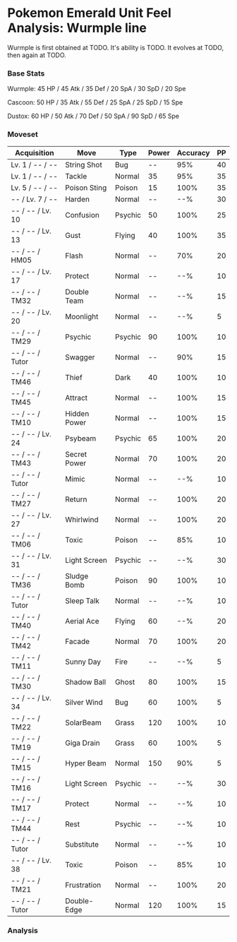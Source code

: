 # Pokemon Emerald Unit Feel Analysis: Wurmple line

Wurmple is first obtained at TODO. It's ability is TODO. It evolves at TODO, then again at TODO.

### Base Stats

Wurmple: 45 HP / 45 Atk / 35 Def / 20 SpA / 30 SpD / 20 Spe

Cascoon: 50 HP / 35 Atk / 55 Def / 25 SpA / 25 SpD / 15 Spe

Dustox: 60 HP / 50 Atk / 70 Def / 50 SpA / 90 SpD / 65 Spe

### Moveset

|Acquisition     |Move        |Type   |Power|Accuracy|PP |
|---             |---         |---    |---  |---     |---|
|Lv. 1 / -- / -- |String Shot |Bug    |--   |95%     |40 |
|Lv. 1 / -- / -- |Tackle      |Normal |35   |95%     |35 |
|Lv. 5 / -- / -- |Poison Sting|Poison |15   |100%    |35 |
|-- / Lv. 7 / -- |Harden      |Normal |--   |--%     |30 |
|-- / -- / Lv. 10|Confusion   |Psychic|50   |100%    |25 |
|-- / -- / Lv. 13|Gust        |Flying |40   |100%    |35 |
|-- / -- / HM05  |Flash       |Normal |--   |70%     |20 |
|-- / -- / Lv. 17|Protect     |Normal |--   |--%     |10 |
|-- / -- / TM32  |Double Team |Normal |--   |--%     |15 |
|-- / -- / Lv. 20|Moonlight   |Normal |--   |--%     |5  |
|-- / -- / TM29  |Psychic     |Psychic|90   |100%    |10 |
|-- / -- / Tutor |Swagger     |Normal |--   |90%     |15 |
|-- / -- / TM46  |Thief       |Dark   |40   |100%    |10 |
|-- / -- / TM45  |Attract     |Normal |--   |100%    |15 |
|-- / -- / TM10  |Hidden Power|Normal |--   |100%    |15 |
|-- / -- / Lv. 24|Psybeam     |Psychic|65   |100%    |20 |
|-- / -- / TM43  |Secret Power|Normal |70   |100%    |20 |
|-- / -- / Tutor |Mimic       |Normal |--   |--%     |10 |
|-- / -- / TM27  |Return      |Normal |--   |100%    |20 |
|-- / -- / Lv. 27|Whirlwind   |Normal |--   |100%    |20 |
|-- / -- / TM06  |Toxic       |Poison |--   |85%     |10 |
|-- / -- / Lv. 31|Light Screen|Psychic|--   |--%     |30 |
|-- / -- / TM36  |Sludge Bomb |Poison |90   |100%    |10 |
|-- / -- / Tutor |Sleep Talk  |Normal |--   |--%     |10 |
|-- / -- / TM40  |Aerial Ace  |Flying |60   |--%     |20 |
|-- / -- / TM42  |Facade      |Normal |70   |100%    |20 |
|-- / -- / TM11  |Sunny Day   |Fire   |--   |--%     |5  |
|-- / -- / TM30  |Shadow Ball |Ghost  |80   |100%    |15 |
|-- / -- / Lv. 34|Silver Wind |Bug    |60   |100%    |5  |
|-- / -- / TM22  |SolarBeam   |Grass  |120  |100%    |10 |
|-- / -- / TM19  |Giga Drain  |Grass  |60   |100%    |5  |
|-- / -- / TM15  |Hyper Beam  |Normal |150  |90%     |5  |
|-- / -- / TM16  |Light Screen|Psychic|--   |--%     |30 |
|-- / -- / TM17  |Protect     |Normal |--   |--%     |10 |
|-- / -- / TM44  |Rest        |Psychic|--   |--%     |10 |
|-- / -- / Tutor |Substitute  |Normal |--   |--%     |10 |
|-- / -- / Lv. 38|Toxic       |Poison |--   |85%     |10 |
|-- / -- / TM21  |Frustration |Normal |--   |100%    |20 |
|-- / -- / Tutor |Double-Edge |Normal |120  |100%    |15 |

### Analysis